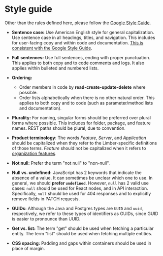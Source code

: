 # Style guide

Other than the rules defined here, please follow the
[Google Style Guide](https://developers.google.com/style).

- **Sentence case:**
  Use American English style for general capitalization.
  Use sentence case in all headings, titles, and navigation.
  This includes for user-facing copy and within code and documentation.
  [This is consistent with the Google Style Guide](https://developers.google.com/style/text-formatting).

- **Full sentences:**
  Use full sentences, ending with proper punctuation.
  This applies to both copy and to code comments and logs.
  It also applies within bulleted and numbered lists.

- **Ordering:**
  - Order members in code by **read-create-update-delete** where possible.
  - Order lists alphabetically when there is no other natural order.
    This applies to both copy and to code (such as parameter/method lists and documentation).

- **Plurality:**
  For naming, singular forms should be preferred over plural forms where possible.
  This includes for folder, package, and feature names.
  REST paths should be plural, due to convention.

- **Product terminology:**
  The words _Feature_, _Server_, and _Application_
  should be capitalized when they refer to the Limber-specific definitions of those terms.
  _Feature_ should not be capitalized when it refers to [organization features](/feature/organization/README.md).

- **Not null:**
  Prefer the term "not null" to "non-null".

- **Null vs. undefined:**
  JavaScript has 2 keywords that indicate the absence of a value.
  It can sometimes be unclear which one to use.
  In general, we should **prefer `undefined`**.
  However, `null` has 2 valid use cases:
  `null` should be used for React nodes, and in API interaction.
  Specifically, `null` should be used for 404 responses
  and to explicitly remove fields in PATCH requests.

- **GUIDs:**
  Although the Java and Postgres types are `UUID` and `uuid`, respectively,
  we refer to these types of identifiers as GUIDs,
  since GUID is easier to pronounce than UUID.

- **Get vs. list:**
  The term "get" should be used when fetching a particular entity.
  The term "list" should be used when fetching multiple entities.

- **CSS spacing:**
  Padding and gaps within containers should be used in place of margin.
